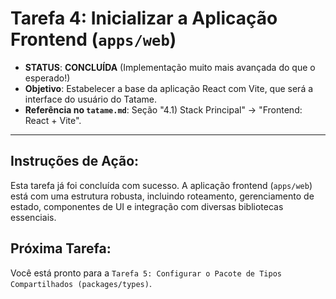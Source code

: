 # Tarefa 4: Inicializar a Aplicação Frontend (`apps/web`)

*   **STATUS**: **CONCLUÍDA** (Implementação muito mais avançada do que o esperado!)
*   **Objetivo**: Estabelecer a base da aplicação React com Vite, que será a interface do usuário do Tatame.
*   **Referência no `tatame.md`**: Seção "4.1) Stack Principal" -> "Frontend: React + Vite".

---

## Instruções de Ação:

Esta tarefa já foi concluída com sucesso. A aplicação frontend (`apps/web`) está com uma estrutura robusta, incluindo roteamento, gerenciamento de estado, componentes de UI e integração com diversas bibliotecas essenciais.

## Próxima Tarefa:

Você está pronto para a `Tarefa 5: Configurar o Pacote de Tipos Compartilhados (packages/types)`.
